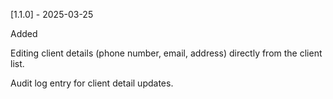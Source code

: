 [1.1.0] - 2025-03-25

Added

Editing client details (phone number, email, address) directly from the client list.

Audit log entry for client detail updates.
